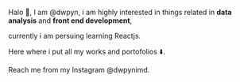 Halo 👋, I am @dwpyn, i am highly interested in things related in **data analysis** and **front end development**,

currently i am persuing learning Reactjs.

Here where i put all my works and portofolios ⬇️.

Reach me from my Instagram @dwpynimd.
